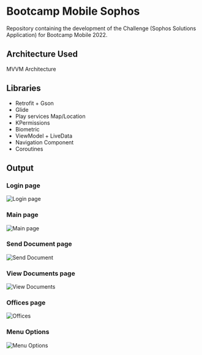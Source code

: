 # Bootcamp Mobile Sophos
Repository containing the development of the Challenge (Sophos Solutions Application) for Bootcamp Mobile 2022.

## Architecture Used
MVVM Architecture

## Libraries
- Retrofit + Gson
- Glide
- Play services Map/Location
- KPermissions
- Biometric
- ViewModel + LiveData
- Navigation Component
- Coroutines

## Output
 ### Login page
![Login page](Images/Login_Page.jpg)

 ### Main page
![Main page](Images/Main_Page.jpg)

 ### Send Document page
![Send Document](Images/Send_Document_Page.jpg)

 ### View Documents page
![View Documents](Images/View_Documents_Page.jpg)

 ### Offices page
![Offices](Images/Offices_Page.jpg)

 ### Menu Options
![Menu Options](Images/Menu_Options_Toolbar.jpg)

